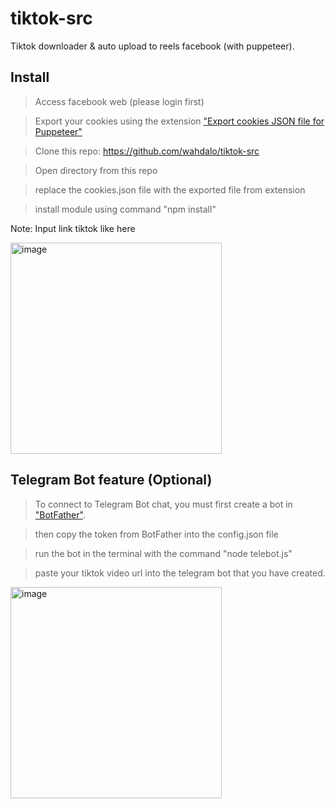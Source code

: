 # tiktok-src
Tiktok downloader &amp; auto upload to reels facebook (with puppeteer).

## Install
> Access facebook web (please login first)

> Export your cookies using the extension ["Export cookies JSON file for Puppeteer"](https://chrome.google.com/webstore/detail/%E3%82%AF%E3%83%83%E3%82%AD%E3%83%BCjson%E3%83%95%E3%82%A1%E3%82%A4%E3%83%AB%E5%87%BA%E5%8A%9B-for-puppet/nmckokihipjgplolmcmjakknndddifde)

> Clone this repo: https://github.com/wahdalo/tiktok-src

> Open directory from this repo

> replace the cookies.json file with the exported file from extension

> install module using command "npm install"

Note: Input link tiktok like here 

<img width="338" alt="image" src="https://github.com/dinarsanjaya/tiktok-src/assets/34889287/10efe135-4183-48d8-b801-9aa9fce25750">


## Telegram Bot feature (Optional)
> To connect to Telegram Bot chat, you must first create a bot in ["BotFather"](https://t.me/BotFather).

> then copy the token from BotFather into the config.json file

> run the bot in the terminal with the command "node telebot.js"

> paste your tiktok video url into the telegram bot that you have created.

<img width="338" alt="image" src="https://github.com/wahdalo/tiktok-src/assets/50321468/70ddc312-f66b-4a60-a134-388f43c9e0ca">

